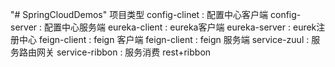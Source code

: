 "# SpringCloudDemos" 
项目类型
  config-clinet : 配置中心客户端
  config-server : 配置中心服务端
  eureka-client : eureka客户端
  eureka-server : eurek注册中心
  feign-client : feign 客户端
  feign-client : feign 服务端
  service-zuul : 服务路由网关
  service-ribbon : 服务消费  rest+ribbon
  
